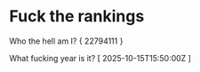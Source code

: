 # Fuck the rankings

Who the hell am I?
{ 22794111 }

What fucking year is it?
[ 2025-10-15T15:50:00Z ]
